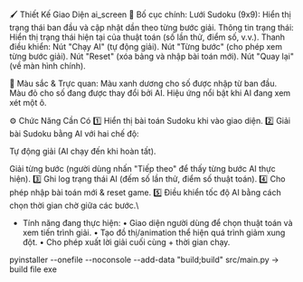 🖌 Thiết Kế Giao Diện ai_screen 
📌 Bố cục chính:
Lưới Sudoku (9x9): Hiển thị trạng thái ban đầu và cập nhật dần theo từng bước giải.
Thông tin trạng thái: Hiển thị trạng thái hiện tại của thuật toán (số lần thử, điểm số, v.v.).
Thanh điều khiển:
Nút "Chạy AI" (tự động giải).
Nút "Từng bước" (cho phép xem từng bước giải).
Nút "Reset" (xóa bảng và nhập bài toán mới).
Nút "Quay lại" (về màn hình chính).

📌 Màu sắc & Trực quan:
Màu xanh dương cho số được nhập từ ban đầu.
Màu đỏ cho số đang được thay đổi bởi AI.
Hiệu ứng nổi bật khi AI đang xem xét một ô.

⚙️ Chức Năng Cần Có
1️⃣ Hiển thị bài toán Sudoku khi vào giao diện.
2️⃣ Giải bài Sudoku bằng AI với hai chế độ:

Tự động giải (AI chạy đến khi hoàn tất).

Giải từng bước (người dùng nhấn "Tiếp theo" để thấy từng bước AI thực hiện).
3️⃣ Ghi log trạng thái AI (đếm số lần thử, điểm số thuật toán).
4️⃣ Cho phép nhập bài toán mới & reset game.
5️⃣ Điều khiển tốc độ AI bằng cách chọn thời gian chờ giữa các bước.\


- Tính năng đang thực hiện:
•	Giao diện người dùng để chọn thuật toán và xem tiến trình giải.
•	Tạo đồ thị/animation thể hiện quá trình giảm xung đột.
•	Cho phép xuất lời giải cuối cùng + thời gian chạy.

pyinstaller --onefile --noconsole --add-data "build;build" src/main.py -> build file exe